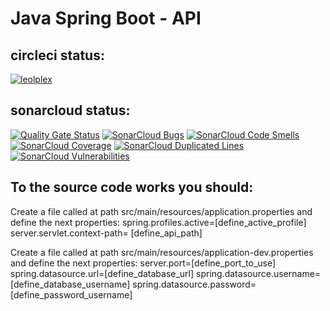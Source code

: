 # Java Spring Boot - API

## circleci status:
[![leolplex](https://circleci.com/gh/leolplex/Panthera-Spring-API.svg?style=svg)](https://app.circleci.com/pipelines/github/leolplex)

## sonarcloud status:
[![Quality Gate Status](https://sonarcloud.io/api/project_badges/measure?project=leolplex_Panthera-Spring-API&metric=alert_status)](https://sonarcloud.io/dashboard?id=leolplex_Panthera-Spring-API)
[![SonarCloud Bugs](https://sonarcloud.io/api/project_badges/measure?project=leolplex_Panthera-Spring-API&metric=bugs)](https://sonarcloud.io/dashboard?id=leolplex_Panthera-Spring-API)
[![SonarCloud Code Smells](https://sonarcloud.io/api/project_badges/measure?project=leolplex_Panthera-Spring-API&metric=code_smells)](https://sonarcloud.io/dashboard?id=leolplex_Panthera-Spring-API)
[![SonarCloud Coverage](https://sonarcloud.io/api/project_badges/measure?project=leolplex_Panthera-Spring-API&metric=coverage)](https://sonarcloud.io/dashboard?id=leolplex_Panthera-Spring-API)
[![SonarCloud Duplicated Lines](https://sonarcloud.io/api/project_badges/measure?project=leolplex_Panthera-Spring-API&metric=duplicated_lines_density)](https://sonarcloud.io/dashboard?id=leolplex_Panthera-Spring-API)
[![SonarCloud Vulnerabilities](https://sonarcloud.io/api/project_badges/measure?project=leolplex_Panthera-Spring-API&metric=vulnerabilities)](https://sonarcloud.io/dashboard?id=leolplex_Panthera-Spring-API)

## To the source code works you should:
 Create a file called at path src/main/resources/application.properties  and define the next properties:
    spring.profiles.active=[define_active_profile]
    server.servlet.context-path= [define_api_path]
 
 Create a file called at path src/main/resources/application-dev.properties  and define the next properties:
  server.port=[define_port_to_use]
  spring.datasource.url=[define_database_url]
  spring.datasource.username=[define_database_username]
  spring.datasource.password=[define_password_username]
 